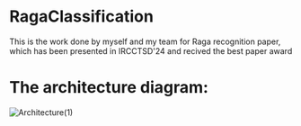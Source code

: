 # RagaClassification

This is the work done by myself and my team for Raga recognition paper, which has been presented in IRCCTSD'24 and recived the best paper award

# The architecture diagram:
![Architecture(1)](https://github.com/user-attachments/assets/1a6227e4-0021-4b8d-9e51-aca5a3f205ea)
